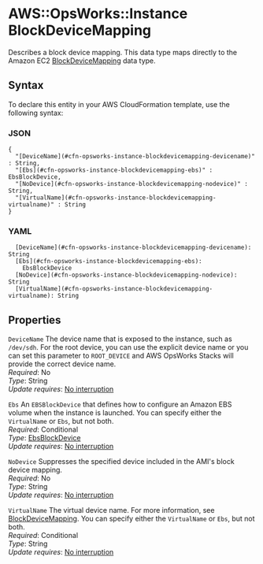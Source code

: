 # AWS::OpsWorks::Instance BlockDeviceMapping<a name="aws-properties-opsworks-instance-blockdevicemapping"></a>

Describes a block device mapping\. This data type maps directly to the Amazon EC2 [BlockDeviceMapping](https://docs.aws.amazon.com/AWSEC2/latest/APIReference/API_BlockDeviceMapping.html) data type\. 

## Syntax<a name="aws-properties-opsworks-instance-blockdevicemapping-syntax"></a>

To declare this entity in your AWS CloudFormation template, use the following syntax:

### JSON<a name="aws-properties-opsworks-instance-blockdevicemapping-syntax.json"></a>

```
{
  "[DeviceName](#cfn-opsworks-instance-blockdevicemapping-devicename)" : String,
  "[Ebs](#cfn-opsworks-instance-blockdevicemapping-ebs)" : EbsBlockDevice,
  "[NoDevice](#cfn-opsworks-instance-blockdevicemapping-nodevice)" : String,
  "[VirtualName](#cfn-opsworks-instance-blockdevicemapping-virtualname)" : String
}
```

### YAML<a name="aws-properties-opsworks-instance-blockdevicemapping-syntax.yaml"></a>

```
  [DeviceName](#cfn-opsworks-instance-blockdevicemapping-devicename): String
  [Ebs](#cfn-opsworks-instance-blockdevicemapping-ebs): 
    EbsBlockDevice
  [NoDevice](#cfn-opsworks-instance-blockdevicemapping-nodevice): String
  [VirtualName](#cfn-opsworks-instance-blockdevicemapping-virtualname): String
```

## Properties<a name="aws-properties-opsworks-instance-blockdevicemapping-properties"></a>

`DeviceName`  <a name="cfn-opsworks-instance-blockdevicemapping-devicename"></a>
The device name that is exposed to the instance, such as `/dev/sdh`\. For the root device, you can use the explicit device name or you can set this parameter to `ROOT_DEVICE` and AWS OpsWorks Stacks will provide the correct device name\.  
*Required*: No  
*Type*: String  
*Update requires*: [No interruption](https://docs.aws.amazon.com/AWSCloudFormation/latest/UserGuide/using-cfn-updating-stacks-update-behaviors.html#update-no-interrupt)

`Ebs`  <a name="cfn-opsworks-instance-blockdevicemapping-ebs"></a>
An `EBSBlockDevice` that defines how to configure an Amazon EBS volume when the instance is launched\. You can specify either the `VirtualName` or `Ebs`, but not both\.  
*Required*: Conditional  
*Type*: [EbsBlockDevice](aws-properties-opsworks-instance-ebsblockdevice.md)  
*Update requires*: [No interruption](https://docs.aws.amazon.com/AWSCloudFormation/latest/UserGuide/using-cfn-updating-stacks-update-behaviors.html#update-no-interrupt)

`NoDevice`  <a name="cfn-opsworks-instance-blockdevicemapping-nodevice"></a>
Suppresses the specified device included in the AMI's block device mapping\.  
*Required*: No  
*Type*: String  
*Update requires*: [No interruption](https://docs.aws.amazon.com/AWSCloudFormation/latest/UserGuide/using-cfn-updating-stacks-update-behaviors.html#update-no-interrupt)

`VirtualName`  <a name="cfn-opsworks-instance-blockdevicemapping-virtualname"></a>
The virtual device name\. For more information, see [BlockDeviceMapping](https://docs.aws.amazon.com/AWSEC2/latest/APIReference/API_BlockDeviceMapping.html)\. You can specify either the `VirtualName` or `Ebs`, but not both\.  
*Required*: Conditional  
*Type*: String  
*Update requires*: [No interruption](https://docs.aws.amazon.com/AWSCloudFormation/latest/UserGuide/using-cfn-updating-stacks-update-behaviors.html#update-no-interrupt)